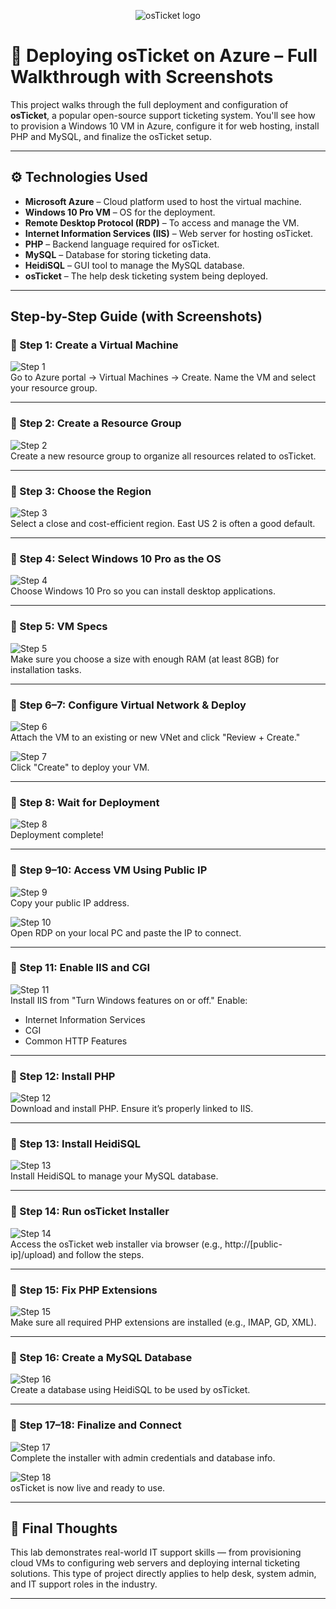 <p align="center">
<img src="https://i.imgur.com/Clzj7Xs.png" alt="osTicket logo"/>
</p>

# 🧾 Deploying osTicket on Azure – Full Walkthrough with Screenshots

This project walks through the full deployment and configuration of **osTicket**, a popular open-source support ticketing system. You'll see how to provision a Windows 10 VM in Azure, configure it for web hosting, install PHP and MySQL, and finalize the osTicket setup.

---

## ⚙️ Technologies Used

- **Microsoft Azure** – Cloud platform used to host the virtual machine.
- **Windows 10 Pro VM** – OS for the deployment.
- **Remote Desktop Protocol (RDP)** – To access and manage the VM.
- **Internet Information Services (IIS)** – Web server for hosting osTicket.
- **PHP** – Backend language required for osTicket.
- **MySQL** – Database for storing ticketing data.
- **HeidiSQL** – GUI tool to manage the MySQL database.
- **osTicket** – The help desk ticketing system being deployed.

---

##  Step-by-Step Guide (with Screenshots)

### 🔹 Step 1: Create a Virtual Machine
![Step 1](Ticketing%20Systems(osTicket)/1.%20Creating%20a%20new%20virtual%20machine%20.png)  
Go to Azure portal → Virtual Machines → Create. Name the VM and select your resource group.

---

### 🔹 Step 2: Create a Resource Group
![Step 2](Ticketing%20Systems(osTicket)/2.%20Create%20a%20new%20resource%20group%20.png)  
Create a new resource group to organize all resources related to osTicket.

---

### 🔹 Step 3: Choose the Region
![Step 3](Ticketing%20Systems(osTicket)/3.%20East%20US%202%20.png)  
Select a close and cost-efficient region. East US 2 is often a good default.

---

### 🔹 Step 4: Select Windows 10 Pro as the OS
![Step 4](Ticketing%20Systems(osTicket)/4.%20Select%20Windows%2010%20Pro%20.png)  
Choose Windows 10 Pro so you can install desktop applications.

---

### 🔹 Step 5: VM Specs
![Step 5](Ticketing%20Systems(osTicket)/5.%20Pick%20at%20least%208gb%20of%20ram%20and%20check%20the%20box.png)  
Make sure you choose a size with enough RAM (at least 8GB) for installation tasks.

---

### 🔹 Step 6–7: Configure Virtual Network & Deploy
![Step 6](Ticketing%20Systems(osTicket)/6.%20Use%20our%20osTicket-vm%20for%20virutal%20network%20then%20click%20review%20and%20create%20.png)  
Attach the VM to an existing or new VNet and click "Review + Create."

![Step 7](Ticketing%20Systems(osTicket)/7.%20Cick%20create%20button.png)  
Click "Create" to deploy your VM.

---

### 🔹 Step 8: Wait for Deployment
![Step 8](Ticketing%20Systems(osTicket)/8.%20Deployment%20complete%20.png)  
Deployment complete!

---

### 🔹 Step 9–10: Access VM Using Public IP
![Step 9](Ticketing%20Systems(osTicket)/9.%20Go%20back%20to%20Virtual%20Machine%20copy%20the%20public%20ip%20adress.png)  
Copy your public IP address.

![Step 10](Ticketing%20Systems(osTicket)/10.%20Open%20Remote%20Desktop%20and%20paste%20the%20public%20ip%20adress%20into%20computer%20name%20.png)  
Open RDP on your local PC and paste the IP to connect.

---

### 🔹 Step 11: Enable IIS and CGI
![Step 11](Ticketing%20Systems(osTicket)/11.Endable%20CGI.png)  
Install IIS from "Turn Windows features on or off." Enable:
- Internet Information Services
- CGI
- Common HTTP Features

---

### 🔹 Step 12: Install PHP
![Step 12](Ticketing%20Systems(osTicket)/12.Install%20PHP.png)  
Download and install PHP. Ensure it’s properly linked to IIS.

---

### 🔹 Step 13: Install HeidiSQL
![Step 13](Ticketing%20Systems(osTicket)/13.install%20HeidiSQL.png)  
Install HeidiSQL to manage your MySQL database.

---

### 🔹 Step 14: Run osTicket Installer
![Step 14](Ticketing%20Systems(osTicket)/14.osTicket%20installer.png)  
Access the osTicket web installer via browser (e.g., http://[public-ip]/upload) and follow the steps.

---

### 🔹 Step 15: Fix PHP Extensions
![Step 15](Ticketing%20Systems(osTicket)/15.PHPextension.png)  
Make sure all required PHP extensions are installed (e.g., IMAP, GD, XML).

---

### 🔹 Step 16: Create a MySQL Database
![Step 16](Ticketing%20Systems(osTicket)/16.create%20a%20database.png)  
Create a database using HeidiSQL to be used by osTicket.

---

### 🔹 Step 17–18: Finalize and Connect
![Step 17](Ticketing%20Systems(osTicket)/17.connected%20to%20the%20session%20.png)  
Complete the installer with admin credentials and database info.

![Step 18](Ticketing%20Systems(osTicket)/18.FINISHED%20.png)  
osTicket is now live and ready to use.

---

## 💼 Final Thoughts

This lab demonstrates real-world IT support skills — from provisioning cloud VMs to configuring web servers and deploying internal ticketing solutions. This type of project directly applies to help desk, system admin, and IT support roles in the industry.

---
